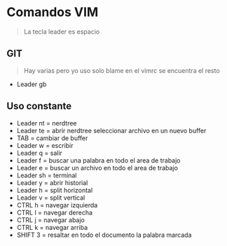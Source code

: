 # Comandos VIM

> La tecla leader es espacio

## GIT 
> Hay varias pero yo uso solo blame
> en el vimrc se encuentra el resto
* Leader gb

## Uso constante

* Leader nt = nerdtree
* Leader te = abrir nerdtree seleccionar archivo en un nuevo buffer
* TAB         = cambiar de buffer
* Leader w  = escribir
* Leader q  = salir
* Leader f  = buscar una palabra en todo el area de trabajo
* Leader e  = buscar un archivo en todo el area de trabajo
* Leader sh = terminal
* Leader y  = abrir historial
* Leader h  = split horizontal
* Leader v  = split vertical
* CTRL h      = navegar izquierda 
* CTRL l      = navegar derecha
* CTRL j      = navegar abajo 
* CTRL k      = navegar arriba
* SHIFT 3      = resaltar en todo el documento la palabra marcada
 

